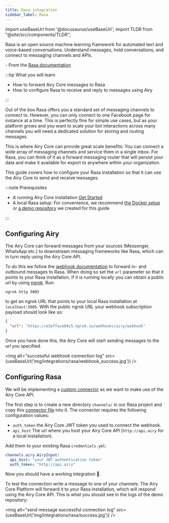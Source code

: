 ```yaml
---
title: Rasa integration
sidebar_label: Rasa
---
```


import useBaseUrl from '@docusaurus/useBaseUrl';
import TLDR from "@site/src/components/TLDR";

<TLDR>

Rasa is an open source machine learning framework for automated text and voice-based conversations. Understand messages, hold conversations, and connect to messaging channels and APIs.

\- From the [Rasa documentation](https://rasa.com/docs/rasa/)

</TLDR>

:::tip What you will learn

- How to forward Airy Core messages to Rasa
- How to configure Rasa to receive and reply to messages using Airy

:::

Out of the box Rasa offers you a standard set of messaging channels to connect
to. However, you can only connect to one Facebook page for instance at a time.
This is perfectly fine for simple use cases, but as your platform grows and you
want to scale your bot interactions across many channels you will need a
dedicated solution for storing and routing messages.

This is where Airy Core can provide great scale benefits: You can connect a wide
array of messaging channels and service them in a single inbox. For Rasa, you
can think of it as a forward messaging router that will persist your data and
make it available for export to anywhere within your organization.

This guide covers how to configure your Rasa installation so that it can use the
Airy Core to send and receive messages.

:::note Prerequisites

- A running Airy Core installation [Get
  Started](getting-started/installation/introduction.md)
- A local Rasa setup: For convenience, we recommend [the Docker setup](https://rasa.com/docs/rasa/docker/building-in-docker/) or [a demo repository](https://github.com/airyhq/rasa-demo) we created for this guide

:::

## Configuring Airy

The Airy Core can forward messages from your sources (Messenger,
WhatsApp etc.) to downstream messaging frameworks like Rasa, which can in turn
reply using the Airy Core API.

To do this we follow the [webhook documentation](api/webhook.md) to forward in-
and outbound messages to Rasa. When doing so set the `url` parameter so that it
points to your Rasa installation. If it is running locally you can obtain a
public url by using [ngrok](https://ngrok.com/). Run:

```shell script
ngrok http 5005
```

to get an ngrok URL that points to your local Rasa installation at
`localhost:5005`. With the public ngrok URL your webhook subscription payload
should look like so:

```json
{
  "url": "https://e3effaceb9c5.ngrok.io/webhooks/airy/webhook"
}
```

Once you have done this, the Airy Core will start sending messages to the url
you specified.

<img alt="successful webhook connection log" src={useBaseUrl('img/integrations/rasa/webhook_success.jpg')} />

## Configuring Rasa

We will be implementing a [custom
connector](https://rasa.com/docs/rasa/connectors/custom-connectors/) as we want
to make use of the Airy Core API.

The first step is to create a new directory `channels/` in our Rasa project and
copy this [connector
file](https://github.com/airyhq/rasa-demo/blob/master/channels/airy.py) into it.
The connector requires the following configuration values:

- `auth_token` the Airy Core JWT token you used
  to connect the webhook.
- `api_host` The url where you host your Airy Core API (`http://api.airy` for a local installation).

Add them to your existing Rasa `credentials.yml`:

```yaml
channels.airy.AiryInput:
  api_host: "your JWT authentication token"
  auth_token: "http://api.airy"
```

Now you should have a working integration 🎉.

To test the connection write a message to one of your channels: The Airy Core
Platform will forward it to your Rasa installation, which will respond using the
Airy Core API. This is what you should see in the logs of the demo repository:

<img alt="send message successful connection log"
src={useBaseUrl('img/integrations/rasa/success.jpg')} />
